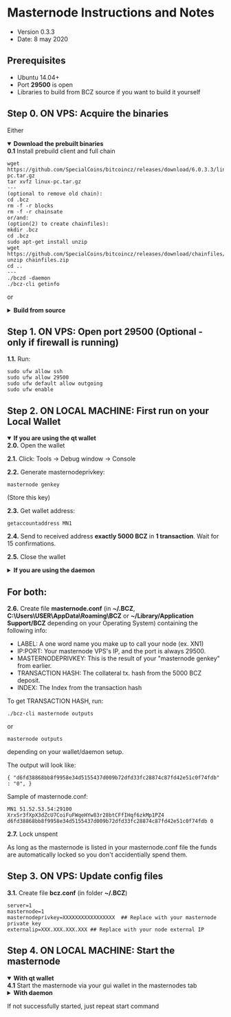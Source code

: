 Masternode Instructions and Notes
=============================
 - Version 0.3.3
 - Date: 8 may 2020

Prerequisites
-------------
 - Ubuntu 14.04+
 - Port **29500** is open
 - Libraries to build from BCZ source if you want to build it yourself

Step 0. ON VPS: Acquire the binaries
----------------------

Either

<details open>
<summary><strong>Download the prebuilt binaries</strong></summary>
<strong>0.1</strong> Install prebuild client and full chain

    wget https://github.com/SpecialCoins/bitcoincz/releases/download/6.0.3.3/linux-pc.tar.gz
    tar xvfz linux-pc.tar.gz
    ---
    (optional to remove old chain):
    cd .bcz
    rm -f -r blocks
    rm -f -r chainsate
	or/and:
	(option(2) to create chainfiles):
	mkdir .bcz
	cd .bcz
	sudo apt-get install unzip
	wget https://github.com/SpecialCoins/bitcoincz/releases/download/chainfiles/chainfiles.zip
	unzip chainfiles.zip
	cd ..
	---
	./bczd -daemon
	./bcz-cli getinfo

</details>

or

<details>
<summary><strong>Build from source</strong></summary>
<strong>0.1.</strong>  Check out from source:

    git clone https://github.com/SpecialCoins/bitcoincz

<strong>0.2.</strong>  See [README.md](README.md) for instructions on building.
</details>
	

Step 1. ON VPS: Open port 29500 (Optional - only if firewall is running)
----------------------
**1.1.**  Run:

    sudo ufw allow ssh 
    sudo ufw allow 29500
    sudo ufw default allow outgoing
    sudo ufw enable

Step 2. ON LOCAL MACHINE: First run on your Local Wallet
----------------------

<details open>
<summary><strong>If you are using the qt wallet</strong></summary>
<strong>2.0.</strong>  Open the wallet

<strong>2.1.</strong>  Click: Tools -> Debug window -> Console

<strong>2.2.</strong>  Generate masternodeprivkey:

    masternode genkey

(Store this key)

<strong>2.3.</strong>  Get wallet address:

    getaccountaddress MN1

<strong>2.4.</strong>  Send to received address <strong>exactly 5000 BCZ</strong> in <strong>1 transaction</strong>. Wait for 15 confirmations.

<strong>2.5.</strong>  Close the wallet
</details>

<details>
<summary><strong>If you are using the daemon</strong></summary>
<strong>2.0.</strong>  Go to the checked out folder or where you extracted the binaries

    cd BCZ/src

<strong>2.1.</strong>  Start daemon:

    ./bczd -daemon -server

<strong>2.2.</strong>  Generate masternodeprivkey:

    ./bcz-cli masternode genkey

(Store this key)

<strong>2.3.</strong>  Get wallet address:

    ./bcz-cli getaccountaddress MN1

<strong>2.4.</strong>  Send to received address <strong>exactly 5000 BCZ</strong> in <strong>1 transaction</strong>. Wait for 15 confirmations.

<strong>2.5.</strong>  Stop daemon:

    ./bcz-cli stop
</details>


## For both:

**2.6.**  Create file **masternode.conf** (in **~/.BCZ**, **C:\Users\USER\AppData\Roaming\BCZ** or **~/Library/Application Support/BCZ** depending on your Operating System) containing the following info:
 - LABEL: A one word name you make up to call your node (ex. XN1)
 - IP:PORT: Your masternode VPS's IP, and the port is always 29500.
 - MASTERNODEPRIVKEY: This is the result of your "masternode genkey" from earlier.
 - TRANSACTION HASH: The collateral tx. hash from the 5000 BCZ deposit.
 - INDEX: The Index from the transaction hash

To get TRANSACTION HASH, run:

```
./bcz-cli masternode outputs
```
or
```
masternode outputs
```

depending on your wallet/daemon setup.

The output will look like:

    { "d6fd38868bb8f9958e34d5155437d009b72dfd33fc28874c87fd42e51c0f74fdb" : "0", }

Sample of masternode.conf:

    MN1 51.52.53.54:29100 XrxSr3fXpX3dZcU7CoiFuFWqeHYw83r28btCFfIHqf6zkMp1PZ4 d6fd38868bb8f9958e34d5155437d009b72dfd33fc28874c87fd42e51c0f74fdb 0

**2.7.** Lock unspent

As long as the masternode is listed in your masternode.conf file the funds are automatically locked so you don't accidentially spend them.

Step 3. ON VPS: Update config files
----------------------
**3.1.**  Create file **bcz.conf** (in folder **~/.BCZ**)

    server=1
    masternode=1
    masternodeprivkey=XXXXXXXXXXXXXXXXX  ## Replace with your masternode private key
    externalip=XXX.XXX.XXX.XXX ## Replace with your node external IP


Step 4. ON LOCAL MACHINE: Start the masternode
----------------------

<details open>
<summary><strong>With qt wallet</strong></summary>
<strong>4.1</strong> Start the masternode via your gui wallet in the masternodes tab
</details>

<details>
<summary><strong>With daemon</strong></summary>
<strong>4.1</strong> Start masternode:

    ./bcz-cli masternode start-alias <LABEL>

For example:

    ./bcz-cli masternode start-alias MN1

<strong>4.2</strong>  To check node status:

    ./bcz-cli masternode debug

</details>


If not successfully started, just repeat start command
